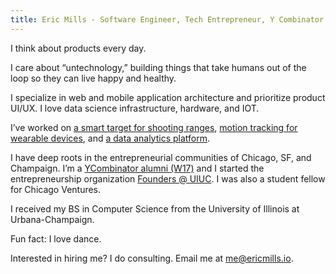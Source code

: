 ```yaml
---
title: Eric Mills - Software Engineer, Tech Entrepreneur, Y Combinator Alum, UIUC Alum
---
```


I think about products every day.

I care about “untechnology,”
building things that take humans out of the loop so they can live happy and healthy.

I specialize in web and mobile application architecture and prioritize product UI/UX. I love data science infrastructure, hardware, and IOT.

I’ve worked on [a smart target for shooting ranges](https://lithit.com), [motion tracking for wearable devices](http://www.chicagotribune.com/bluesky/originals/ct-rithmio-seed-funding-bsi-20150630-story.html), and [a data analytics platform](https://civisanalytics.com).

I have deep roots in the entrepreneurial communities of Chicago, SF, and Champaign. I’m a [YCombinator alumni (W17)](http://www.ycombinator.com/) and I started the entrepreneurship organization [Founders @ UIUC](http://founders.illinois.edu/). I was also a student fellow for Chicago Ventures.

I received my BS in Computer Science from the University of Illinois at Urbana-Champaign.

Fun fact: I love dance.

Interested in hiring me? I do consulting. Email me at [me@ericmills.io](mailto:me@ericmills.io).
